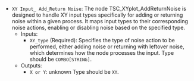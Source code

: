 - `XY Input_ Add_Return Noise`: The node TSC_XYplot_AddReturnNoise is designed to handle XY input types specifically for adding or returning noise within a given process. It maps input types to their corresponding noise actions, enabling or disabling noise based on the specified type.
    - Inputs:
        - `XY_type` (Required): Specifies the type of noise action to be performed, either adding noise or returning with leftover noise, which determines how the node processes the input. Type should be `COMBO[STRING]`.
    - Outputs:
        - `X or Y`: unknown Type should be `XY`.
